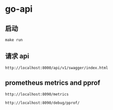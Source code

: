# go-api

## 启动
`make run`

## 请求 api

`http://localhost:8000/api/v1/swagger/index.html`

## prometheus metrics and pprof
`http://localhost:8090/metrics`


`http://localhost:8090/debug/pprof/`